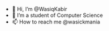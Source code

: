 - 👋 Hi, I’m @WasiqKabir
- 🌱 I’m a student of Computer Science
- 📫 How to reach me @wasickmania

<!---
WasiK-Satti/WasiK-Satti is a ✨ special ✨ repository because its `README.md` (this file) appears on your GitHub profile.
You can click the Preview link to take a look at your changes.
--->
